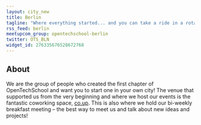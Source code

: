 ```yaml
---
layout: city_new
title: Berlin
tagline: "Where everything started... and you can take a ride in a rotating TV tower"
rss_feed: berlin
meetupcom_group: opentechschool-berlin
twitter: OTS_BLN
widget_id: 276335676528672768
---
```


## About

We are the group of people who created the first chapter of OpenTechSchool and
want you to start one in your own city! The venue that supported us from the
very beginning and where we host our events is the fantastic coworking space,
[co.up]. This is also where we hold our bi-weekly breakfast meeting –
the best way to meet us and talk about new ideas and projects!

[co.up]: http://co-up.de/
